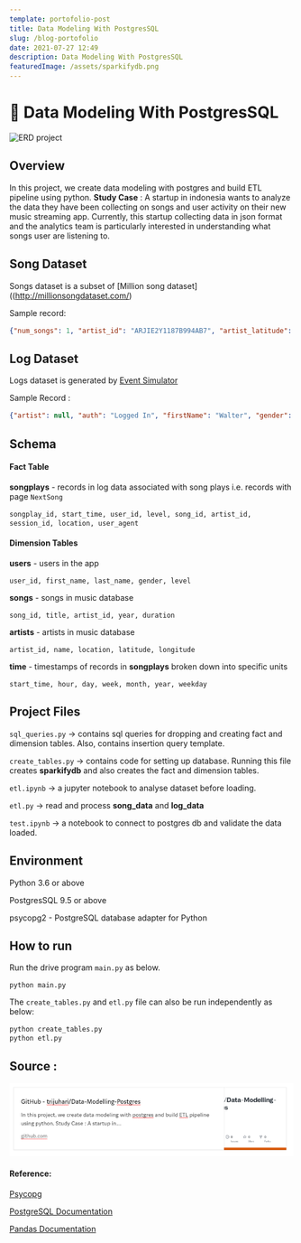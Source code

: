 ```yaml
---
template: portofolio-post
title: Data Modeling With PostgresSQL
slug: /blog-portofolio
date: 2021-07-27 12:49
description: Data Modeling With PostgresSQL
featuredImage: /assets/sparkifydb.png
---
```

# 🚀 Data Modeling With PostgresSQL

![ERD project ](/assets/sparkifydb.png "ERD project SparkifyDB")

## **Overview**

In this project, we create data modeling with postgres and build ETL pipeline using python.
**Study Case** : A startup in indonesia wants to analyze the data they have been collecting on songs and user activity on their new music streaming app.
Currently, this startup collecting data in json format and the analytics team is particularly interested in understanding what songs user are listening to.

## **Song Dataset**

Songs dataset is a subset  of \[Million song dataset]((http://millionsongdataset.com/)

Sample record:

```json
{"num_songs": 1, "artist_id": "ARJIE2Y1187B994AB7", "artist_latitude": null, "artist_longitude": null, "artist_location": "", "artist_name": "Line Renaud", "song_id": "SOUPIRU12A6D4FA1E1", "title": "Der Kleine Dompfaff", "duration": 152.92036, "year": 0}
```

## **Log Dataset**

Logs dataset is generated by [Event Simulator](https://github.com/Interana/eventsim)

Sample Record :

```json
{"artist": null, "auth": "Logged In", "firstName": "Walter", "gender": "M", "itemInSession": 0, "lastName": "Frye", "length": null, "level": "free", "location": "San Francisco-Oakland-Hayward, CA", "method": "GET","page": "Home", "registration": 1540919166796.0, "sessionId": 38, "song": null, "status": 200, "ts": 1541105830796, "userAgent": "\"Mozilla\/5.0 (Macintosh; Intel Mac OS X 10_9_4) AppleWebKit\/537.36 (KHTML, like Gecko) Chrome\/36.0.1985.143 Safari\/537.36\"", "userId": "39"}
```

## Schema

#### Fact Table

**songplays** - records in log data associated with song plays i.e. records with page `NextSong`

```
songplay_id, start_time, user_id, level, song_id, artist_id, session_id, location, user_agent
```

#### Dimension Tables

**users**  - users in the app

```
user_id, first_name, last_name, gender, level
```

**songs**  - songs in music database

```
song_id, title, artist_id, year, duration
```

**artists**  - artists in music database

```
artist_id, name, location, latitude, longitude
```

**time**  - timestamps of records in  **songplays**  broken down into specific units

```
start_time, hour, day, week, month, year, weekday
```

## Project Files

`sql_queries.py` -> contains sql queries for dropping and  creating fact and dimension tables. Also, contains insertion query template.

`create_tables.py` -> contains code for setting up database. Running this file creates **sparkifydb** and also creates the fact and dimension tables.

`etl.ipynb` -> a jupyter notebook to analyse dataset before loading. 

`etl.py` -> read and process **song_data** and **log_data**

`test.ipynb` -> a notebook to connect to postgres db and validate the data loaded.

## Environment

Python 3.6 or above

PostgresSQL 9.5 or above

psycopg2 - PostgreSQL database adapter for Python

## How to run

Run the drive program `main.py` as below.

```
python main.py
```

The `create_tables.py` and `etl.py` file can also be run independently as below:

```
python create_tables.py 
python etl.py 
```

## Source :

[![Day calendar](https://github.com/trijuhari/Data-Modelling-Postgres/blob/master/github_badge.png?raw=true "Day calendar")][ss1]

[ss1]: https://github.com/trijuhari/Data-Modelling-Postgres
 
#### Reference:

[Psycopg](http://initd.org/psycopg/docs/)

[PostgreSQL Documentation](https://www.postgresql.org/docs/)

[Pandas Documentation](https://pandas.pydata.org/pandas-docs/stable/)